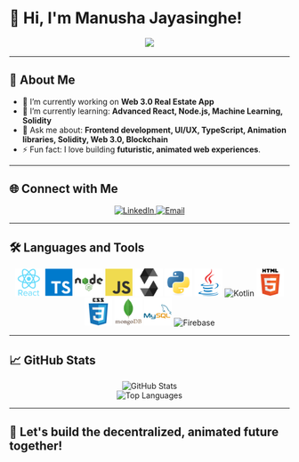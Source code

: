 # 👋 Hi, I'm Manusha Jayasinghe!

<div align="center">
  <img src="https://readme-typing-svg.demolab.com/?lines=Passionate+Blockchain+%26+Frontend+Developer;Exploring+Web3,+React,+and+ML;Building+Futuristic+Web+Experiences&center=true&width=500&height=50" />
</div>

---

## 🚀 About Me

- 🔭 I’m currently working on **Web 3.0 Real Estate App**  
- 🌱 I’m currently learning: **Advanced React, Node.js, Machine Learning, Solidity**  
- 💬 Ask me about: **Frontend development, UI/UX, TypeScript, Animation libraries, Solidity, Web 3.0, Blockchain**  
- ⚡ Fun fact: I love building **futuristic, animated web experiences**.

---

## 🌐 Connect with Me

<p align="center">
  <a href="https://www.linkedin.com/in/manusha-lakshan/" target="_blank">
    <img src="https://img.shields.io/badge/LinkedIn-Manusha_Lakshan-blue?style=for-the-badge&logo=linkedin" alt="LinkedIn">
  </a>
  <a href="mailto:manushalakshanjay@gmail.com" target="_blank">
    <img src="https://img.shields.io/badge/Gmail-manushalakshanjay@gmail.com-red?style=for-the-badge&logo=gmail&logoColor=white" alt="Email">
  </a>
</p>

---

## 🛠️ Languages and Tools

<div align="center">
  <img src="https://raw.githubusercontent.com/devicons/devicon/master/icons/react/react-original-wordmark.svg" alt="React" width="50" height="50"/>
  <img src="https://raw.githubusercontent.com/devicons/devicon/master/icons/typescript/typescript-original.svg" alt="TypeScript" width="50" height="50"/>
  <img src="https://raw.githubusercontent.com/devicons/devicon/master/icons/nodejs/nodejs-original-wordmark.svg" alt="Node.js" width="50" height="50"/>
  <img src="https://raw.githubusercontent.com/devicons/devicon/master/icons/javascript/javascript-original.svg" alt="JavaScript" width="50" height="50"/>
  <img src="https://raw.githubusercontent.com/devicons/devicon/master/icons/solidity/solidity-original.svg" alt="Solidity" width="50" height="50"/>
  <img src="https://raw.githubusercontent.com/devicons/devicon/master/icons/python/python-original.svg" alt="Python" width="50" height="50"/>
  <img src="https://raw.githubusercontent.com/devicons/devicon/master/icons/java/java-original.svg" alt="Java" width="50" height="50"/>
  <img src="https://www.vectorlogo.zone/logos/kotlinlang/kotlinlang-icon.svg" alt="Kotlin" width="50" height="50"/>
  <img src="https://raw.githubusercontent.com/devicons/devicon/master/icons/html5/html5-original-wordmark.svg" alt="HTML5" width="50" height="50"/>
  <img src="https://raw.githubusercontent.com/devicons/devicon/master/icons/css3/css3-original-wordmark.svg" alt="CSS3" width="50" height="50"/>
  <img src="https://raw.githubusercontent.com/devicons/devicon/master/icons/mongodb/mongodb-original-wordmark.svg" alt="MongoDB" width="50" height="50"/>
  <img src="https://raw.githubusercontent.com/devicons/devicon/master/icons/mysql/mysql-original-wordmark.svg" alt="MySQL" width="50" height="50"/>
  <img src="https://www.vectorlogo.zone/logos/firebase/firebase-icon.svg" alt="Firebase" width="50" height="50"/>
</div>

---

## 📈 GitHub Stats

<div align="center">
  <img src="https://github-readme-stats.vercel.app/api?username=ManushaLakshanJay&show_icons=true&theme=radical" alt="GitHub Stats" />
  <br/>
  <img src="https://github-readme-stats.vercel.app/api/top-langs/?username=ManushaLakshanJay&layout=compact&theme=radical" alt="Top Languages" />
</div>

---

## 🚀 Let's build the decentralized, animated future together!

